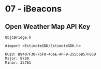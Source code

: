 # 07 - iBeacons

## Open Weather Map API Key 

```
ObjCBridge.h

#import <EstimoteSDK/EstimoteSDK.h>
```

```
UUID: B9407F30-F5F8-466E-AFF9-25556B57FE6D
Major: 8720
Minor: 35761
```






